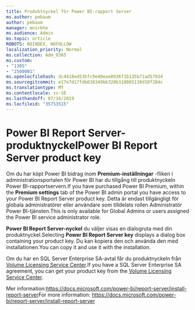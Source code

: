 ```yaml
---
title: Produktnyckel för Power BI-rapport Server
ms.author: pebaum
author: pebaum
manager: mnirkhe
ms.audience: Admin
ms.topic: article
ROBOTS: NOINDEX, NOFOLLOW
localization_priority: Normal
ms.collection: Adm_O365
ms.custom:
- "1305"
- "2500001"
ms.openlocfilehash: dc4418ed53bfc9e40eae8936f1b135b71ad57934
ms.sourcegitcommit: e17e7d17fdb638349bb320b318085138d18f284c
ms.translationtype: MT
ms.contentlocale: sv-SE
ms.lasthandoff: 07/16/2019
ms.locfileid: "35753515"
---
```

# <a name="power-bi-report-server-product-key"></a><span data-ttu-id="3df6f-102">Power BI Report Server-produktnyckel</span><span class="sxs-lookup"><span data-stu-id="3df6f-102">Power BI Report Server product key</span></span>

<span data-ttu-id="3df6f-103">Om du har köpt Power BI bidrag inom **Premium-inställningar** -fliken i administrationsportalen för Power BI har du tillgång till produktnyckeln Power BI-rapportservern.</span><span class="sxs-lookup"><span data-stu-id="3df6f-103">If you have purchased Power BI Premium, within the **Premium settings** tab of the Power BI admin portal you have access to your Power BI Report Server product key.</span></span> <span data-ttu-id="3df6f-104">Detta är endast tillgängligt för globala administratörer eller användare som tilldelats rollen Administratör Power BI-tjänsten.</span><span class="sxs-lookup"><span data-stu-id="3df6f-104">This is only available for Global Admins or users assigned the Power BI service administrator role.</span></span>

<span data-ttu-id="3df6f-105">**Power BI Report Server-nyckel** du väljer visas en dialogruta med din produktnyckel.</span><span class="sxs-lookup"><span data-stu-id="3df6f-105">Selecting **Power BI Report Server key** displays a dialog box containing your product key.</span></span> <span data-ttu-id="3df6f-106">Du kan kopiera den och använda den med installationen.</span><span class="sxs-lookup"><span data-stu-id="3df6f-106">You can copy it and use it with the installation.</span></span>

<span data-ttu-id="3df6f-107">Om du har en SQL Server Enterprise SA-avtal får du produktnyckeln från [Volume Licensing Service Center](https://www.microsoft.com/Licensing/servicecenter/).</span><span class="sxs-lookup"><span data-stu-id="3df6f-107">If you have a SQL Server Enterprise SA agreement, you can get your product key from the [Volume Licensing Service Center](https://www.microsoft.com/Licensing/servicecenter/).</span></span>

<span data-ttu-id="3df6f-108">Mer information:https://docs.microsoft.com/power-bi/report-server/install-report-server</span><span class="sxs-lookup"><span data-stu-id="3df6f-108">For more information: https://docs.microsoft.com/power-bi/report-server/install-report-server</span></span>
